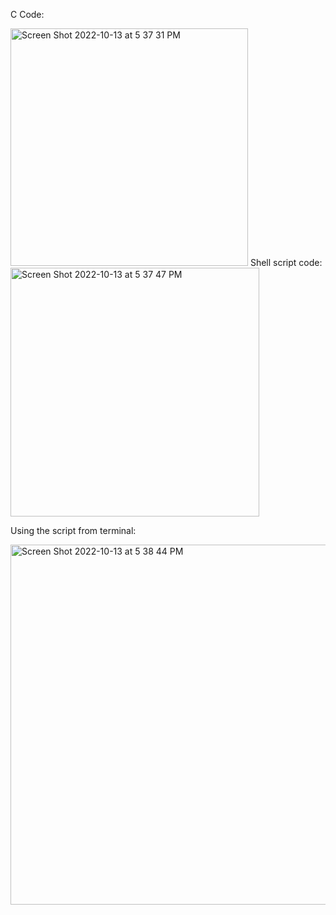 C Code:

<img width="380" alt="Screen Shot 2022-10-13 at 5 37 31 PM" src="https://user-images.githubusercontent.com/107063397/195723853-1a95a829-ff49-439f-965f-956a43b78990.png">
Shell script code:

<img width="398" alt="Screen Shot 2022-10-13 at 5 37 47 PM" src="https://user-images.githubusercontent.com/107063397/195723895-965a8822-982e-4e1d-84e6-db4a5044c5d2.png">

Using the script from terminal:

<img width="576" alt="Screen Shot 2022-10-13 at 5 38 44 PM" src="https://user-images.githubusercontent.com/107063397/195723925-d2eaa63c-1e81-4c00-a565-e59dc899cb4d.png">

